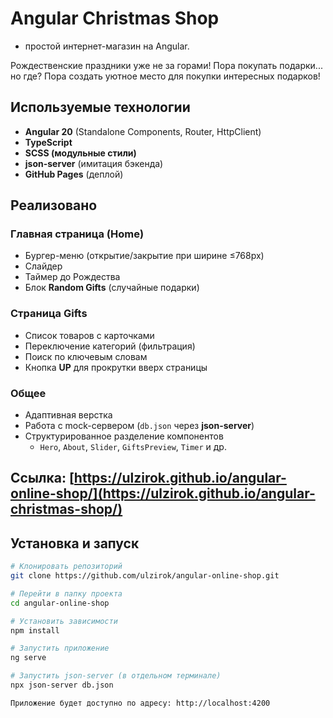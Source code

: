 # Angular Christmas Shop 
- простой интернет-магазин на Angular. 

Рождественские праздники уже не за горами! Пора покупать подарки... но где?
Пора создать уютное место для покупки интересных подарков!

## Используемые технологии
- **Angular 20** (Standalone Components, Router, HttpClient)  
- **TypeScript**  
- **SCSS (модульные стили)**  
- **json-server** (имитация бэкенда)  
- **GitHub Pages** (деплой)

## Реализовано

### Главная страница (Home)
- Бургер-меню (открытие/закрытие при ширине ≤768px)  
- Слайдер  
- Таймер до Рождества  
- Блок **Random Gifts** (случайные подарки)  

### Страница Gifts
- Список товаров с карточками  
- Переключение категорий (фильтрация)  
- Поиск по ключевым словам  
- Кнопка **UP** для прокрутки вверх страницы  

### Общее
- Адаптивная верстка  
- Работа с mock-сервером (`db.json` через **json-server**)  
- Структурированное разделение компонентов  
  - `Hero`, `About`, `Slider`, `GiftsPreview`, `Timer` и др.

## Ссылка: [https://ulzirok.github.io/angular-online-shop/](https://ulzirok.github.io/angular-christmas-shop/)

## Установка и запуск

```bash
# Клонировать репозиторий
git clone https://github.com/ulzirok/angular-online-shop.git

# Перейти в папку проекта
cd angular-online-shop

# Установить зависимости
npm install

# Запустить приложение
ng serve

# Запустить json-server (в отдельном терминале)
npx json-server db.json

Приложение будет доступно по адресу: http://localhost:4200

